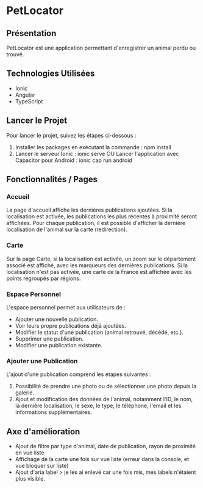 # PetLocator

## Présentation

PetLocator est une application permettant d'enregistrer un animal perdu ou trouvé.

## Technologies Utilisées

- Ionic
- Angular
- TypeScript

## Lancer le Projet

Pour lancer le projet, suivez les étapes ci-dessous :

1. Installer les packages en exécutant la commande : npm install
2. Lancer le serveur Ionic : ionic serve OU Lancer l'application avec Capacitor pour Android : ionic cap run android

## Fonctionnalités / Pages

### Accueil

La page d'accueil affiche les dernières publications ajoutées. Si la localisation est activée, les publications les plus récentes à proximité seront affichées. Pour chaque publication, il est possible d'afficher la dernière localisation de l'animal sur la carte (redirection).

### Carte

Sur la page Carte, si la localisation est activée, un zoom sur le département associé est affiché, avec les marqueurs des dernières publications. Si la localisation n'est pas activée, une carte de la France est affichée avec les points regroupés par régions.

### Espace Personnel

L'espace personnel permet aux utilisateurs de :

- Ajouter une nouvelle publication.
- Voir leurs propre publications déjà ajoutées.
- Modifier le statut d'une publication (animal retrouvé, décédé, etc.).
- Supprimer une publication.
- Modifier une publication existante.

### Ajouter une Publication

L'ajout d'une publication comprend les étapes suivantes :

1. Possibilité de prendre une photo ou de sélectionner une photo depuis la galerie.
2. Ajout et modification des données de l'animal, notamment l'ID, le nom, la dernière localisation, le sexe, le type, le téléphone, l'email et les informations supplémentaires.

## Axe d'amélioration

- Ajout de filtre par type d'animal, date de publication, rayon de proximité en vue liste
- Affichage de la carte une fois sur vue liste (erreur dans la console, et vue bloquer sur liste)
- Ajout d'aria label > je les ai enlevé car une fois mis, mes labels n'étaient plus visible.
